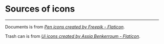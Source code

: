 # Sources of icons
---




Documents is from *<a href="https://www.flaticon.com/free-icons/pen" title="pen icons">Pen icons created by Freepik - Flaticon</a>*.

Trash can is from *<a href="https://www.flaticon.com/free-icons/ui" title="ui icons">Ui icons created by Assia Benkerroum  - Flaticon</a>*.
